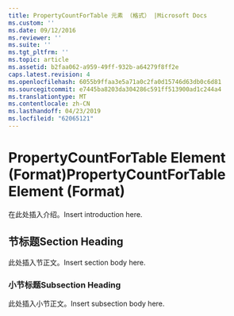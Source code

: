 ```yaml
---
title: PropertyCountForTable 元素 （格式） |Microsoft Docs
ms.custom: ''
ms.date: 09/12/2016
ms.reviewer: ''
ms.suite: ''
ms.tgt_pltfrm: ''
ms.topic: article
ms.assetid: b2faa062-a959-49ff-932b-a64279f8ff2e
caps.latest.revision: 4
ms.openlocfilehash: 6055b9ffaa3e5a71a0c2fa0d15746d63db0c6d81
ms.sourcegitcommit: e7445ba8203da304286c591ff513900ad1c244a4
ms.translationtype: MT
ms.contentlocale: zh-CN
ms.lasthandoff: 04/23/2019
ms.locfileid: "62065121"
---
```

# <a name="propertycountfortable-element-format"></a><span data-ttu-id="7a639-102">PropertyCountForTable Element (Format)</span><span class="sxs-lookup"><span data-stu-id="7a639-102">PropertyCountForTable Element (Format)</span></span>

<span data-ttu-id="7a639-103">在此处插入介绍。</span><span class="sxs-lookup"><span data-stu-id="7a639-103">Insert introduction here.</span></span>

## <a name="section-heading"></a><span data-ttu-id="7a639-104">节标题</span><span class="sxs-lookup"><span data-stu-id="7a639-104">Section Heading</span></span>

<span data-ttu-id="7a639-105">此处插入节正文。</span><span class="sxs-lookup"><span data-stu-id="7a639-105">Insert section body here.</span></span>

### <a name="subsection-heading"></a><span data-ttu-id="7a639-106">小节标题</span><span class="sxs-lookup"><span data-stu-id="7a639-106">Subsection Heading</span></span>

<span data-ttu-id="7a639-107">此处插入小节正文。</span><span class="sxs-lookup"><span data-stu-id="7a639-107">Insert subsection body here.</span></span>
